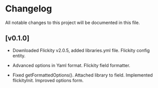 # Changelog

All notable changes to this project will be documented in this file.

## [v0.1.0]

- Downloaded Flickity v2.0.5, added libraries.yml file. Flickity config entity.

- Advanced options in Yaml format. Flickity field formatter.

- Fixed getFormattedOptions(). Attached library to field. Implemented 
flickityInit. Improved options form.
